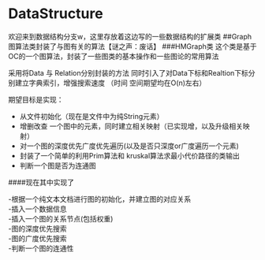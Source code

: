 # DataStructure
欢迎来到数据结构分支w，这里存放着这边写的一些数据结构的扩展类
##Graph
图算法类封装了与图有关的算法【谜之声：废话】
###HMGraph类
这个类是基于OC的一个图算法，封装了一些图类的基本操作和一些图论的常用算法

 采用将Data 与 Relation分别封装的方法
 同时引入了对Data下标和Realtion下标分别建立字典索引，增强搜索速度
 （时间 空间期望均在O(n)左右）

期望目标是实现：
<ul>
<li>从文件初始化（现在是文件中为纯String元素）</li>
<li>增删改查 一个图中的元素，同时建立相关映射（已实现增，以及升级相关映射）</li>
<li>对一个图的深度优先广度优先遍历(以及是否只深度or广度遍历一个元素)</li>
<li>封装了一个简单的利用Prim算法和 kruskal算法求最小代价路径的类输出</li>
<li>判断一个图是否为连通图</li>
</ul>
####现在其中实现了

-根据一个纯文本文档进行图的初始化，并建立图的对应关系<br>
-插入一个数据信息<br>
-插入一个图的关系节点(包括权重)<br>
-图的深度优先搜索<br>
-图的广度优先搜索<br>
-判断一个图的连通性<br>
 
